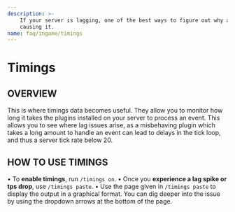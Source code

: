 ```yaml
---
description: >-
    If your server is lagging, one of the best ways to figure out why and what is
    causing it.
name: faq/ingame/timings
---
```


# Timings

## OVERVIEW

This is where timings data becomes useful. They allow you to monitor how long it takes the plugins installed on your server to process an event. This allows you to see where lag issues arise, as a misbehaving plugin which takes a long amount to handle an event can lead to delays in the tick loop, and thus a server tick rate below 20.

## HOW TO USE TIMINGS

• To **enable timings**, run `/timings on`. • Once you **experience a lag spike or tps drop**, use `/timings paste`. • Use the page given in `/timings paste` to display the output in a graphical format. You can dig deeper into the issue by using the dropdown arrows at the bottom of the page.
